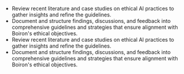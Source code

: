 - Review recent literature and case studies on ethical AI practices to gather insights and refine the guidelines.
- Document and structure findings, discussions, and feedback into comprehensive guidelines and strategies that ensure alignment with Boiron's ethical objectives.
- Review recent literature and case studies on ethical AI practices to gather insights and refine the guidelines.
- Document and structure findings, discussions, and feedback into comprehensive guidelines and strategies that ensure alignment with Boiron's ethical objectives.